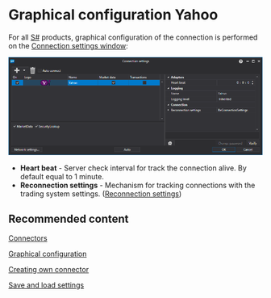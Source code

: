 # Graphical configuration Yahoo

For all [S\#](StockSharpAbout.md) products, graphical configuration of the connection is performed on the [Connection settings window](API_UI_ConnectorWindow.md):

![API GUI Settings Yahoo](../images/API_GUI_Settings_Yahoo.png)

- **Heart beat** \- Server check interval for track the connection alive. By default equal to 1 minute.
- **Reconnection settings** \- Mechanism for tracking connections with the trading system settings. ([Reconnection settings](Reconnect.md))

## Recommended content

[Connectors](API_Connectors.md)

[Graphical configuration](API_ConnectorsUIConfiguration.md)

[Creating own connector](ConnectorCreating.md)

[Save and load settings](API_Connectors_SaveConnectorSettings.md)
